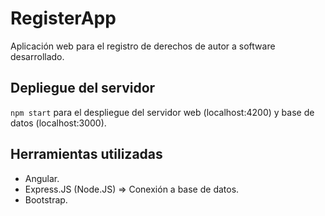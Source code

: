 # RegisterApp

Aplicación web para el registro de derechos de autor a software desarrollado.

## Depliegue del servidor

 `npm start` para el despliegue del servidor web (localhost:4200) y base de datos (localhost:3000).

## Herramientas utilizadas

- Angular.
- Express.JS (Node.JS) => Conexión a base de datos.
- Bootstrap.
